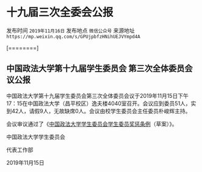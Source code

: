 # 十九届三次全委会公报

发布时间 `2019年11月16日` 发布地点 `微信公众号` 来源地址 `https://mp.weixin.qq.com/s/GPUjpbfzHNihUEJVYmpd4A`

\[========\]

## 中国政法大学第十九届学生委员会 第三次全体委员会议公报

中国政法大学第十九届学生委员会第三次全体委员会议于2019年11月15日下午17：15在中国政法大学（昌平校区）逸夫楼4040室召开。会议应到委员51人，实到42人，请假9人，无故缺席0人。会议由校学生委员会主任委员朴峻辉主持。

会议审议通过了《[中国政法大学学生委员会学生委员奖惩条例](http://doc.rickylee.monster/web/#/4?page_id=47)（草案）》。

中国政法大学学生委员会

代表工作部

2019年11月15日

